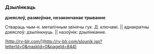 ### Дзылінкаць
**дзеяслоў, размоўнае, незакончанае трыванне**

Ствараць чым-н. металічным звінячы гук. Д. ключамі. || аднакратны дзеяслоў: дзылінкнуць. || назоўнік: дзылінканне.

<a rel="author">[http://rv-blr.com/](http://rv-blr.com/slounik.jsp?letterId=0&maskId=0&pageId=844)</a>
